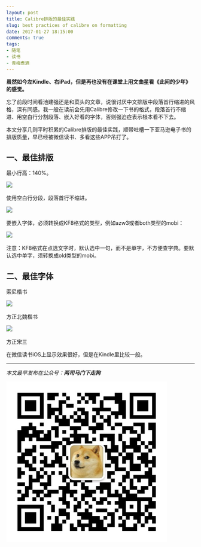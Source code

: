 ```yaml
---
layout: post
title: Calibre排版的最佳实践
slug: best practices of calibre on formatting
date: 2017-01-27 18:15:00
comments: true
tags:
- 随笔
- 读书
- 青梅煮酒
---
```


**虽然如今左Kindle、右iPad，但是再也没有在课堂上用文曲星看《此间的少年》的感觉。**

忘了前段时间看池建强还是和菜头的文章，说很讨厌中文排版中段落首行缩进的风格，深有同感。我一般在读前会先用Calibre修改一下书的格式，段落首行不缩进、用空白行分割段落、嵌入好看的字体，否则强迫症表示根本看不下去。

本文分享几则平时积累的Calibre排版的最佳实践，顺带吐槽一下亚马逊电子书的排版质量，早已经被微信读书、多看这些APP吊打了。

## 一、最佳排版
最小行高：140%。

![](https://wx1.sinaimg.cn/large/006tNbRwly1fwvx83ybpbj30az0a5t9f.jpg)

使用空白行分段，段落首行不缩进。

![](https://wx2.sinaimg.cn/large/006tNbRwly1fwvx8hwq08j30gc03lmxh.jpg)

要嵌入字体，必须转换成KF8格式的类型，例如azw3或者both类型的mobi：

![](https://wx3.sinaimg.cn/large/006tNbRwly1fwvx8znehdj30av06dmxo.jpg)

注意：KF8格式在点选文字时，默认选中一句，而不是单字，不方便查字典。要默认选中单字，须转换成old类型的mobi。

## 二、最佳字体
索尼楷书

![](https://wx4.sinaimg.cn/large/006tNbRwly1fwvx92ktu8j30ts148jys.jpg)

方正北魏楷书

![](https://wx3.sinaimg.cn/large/006tNbRwly1fwvx9fm9nlj30ts148dn4.jpg)

方正宋三

在微信读书iOS上显示效果很好，但是在Kindle里比较一般。

<hr>

*本文最早发布在公众号：__两司马门下走狗__*

![](/images/qrcode_zougou.jpg)
